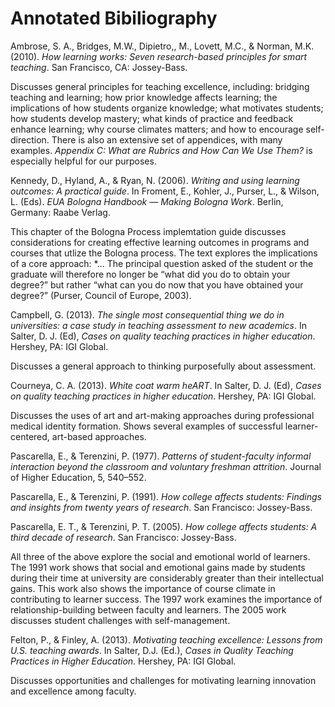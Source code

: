 
Annotated Bibiliography
=======================

Ambrose, S. A., Bridges, M.W., Dipietro,, M., Lovett, M.C., & Norman, M.K. (2010). *How learning works: Seven research-based principles for smart teaching*. San Francisco, CA: Jossey-Bass. 

Discusses general principles for teaching excellence, including: bridging teaching and learning; how prior knowledge affects learning; the implications of how students organize knowledge; what motivates students; how students develop mastery; what kinds of practice and feedback enhance learning; why course climates matters; and how to encourage self-direction. There is also an extensive set of appendices, with many examples. *Appendix C: What are Rubrics and How Can We Use Them?* is especially helpful for our purposes.

Kennedy, D., Hyland, A., & Ryan, N. (2006). *Writing and using learning outcomes: A practical guide*. In Froment, E., Kohler, J., Purser, L., & Wilson, L. (Eds). *EUA Bologna Handbook — Making Bologna Work*. Berlin, Germany: Raabe Verlag.

This chapter of the Bologna Process implemtation guide discusses considerations for creating effective learning outcomes in programs and courses that utlize the Bologna process. The text explores the implications of a core approach: *… The principal question asked of the student or the graduate will therefore
no longer be “what did you do to obtain your degree?” but rather “what can you do now that you have obtained your degree?” (Purser, Council of Europe, 2003).

Campbell, G. (2013). *The single most consequential thing we do in universities: a case study in teaching assessment to new academics*. In Salter, D. J. (Ed), *Cases on quality teaching practices in higher education*. Hershey, PA: IGI Global.

Discusses a general approach to thinking purposefully about assessment.

Courneya, C. A. (2013). *White coat warm heART*. In Salter, D. J. (Ed), *Cases on quality teaching practices in higher education*. Hershey, PA: IGI Global.
  
Discusses the uses of art and art-making approaches during professional medical identity formation. Shows several examples of successful learner-centered, art-based approaches.

Pascarella, E., & Terenzini, P. (1977). *Patterns of student-faculty informal interaction beyond the classroom and voluntary freshman attrition*. Journal of Higher Education, 5, 540–552. 

Pascarella, E., & Terenzini, P. (1991). *How college affects students: Findings
and insights from twenty years of research*. San Francisco: Jossey-Bass.

Pascarella, E. T., & Terenzini, P. T. (2005). *How college affects students: A
third decade of research*. San Francisco: Jossey-Bass.
 
All three of the above explore the social and emotional world of learners. The 1991 work shows that social and emotional gains made by students during their time at university are considerably greater than their intellectual gains. This work also shows the importance of course climate in contributing to learner success. The 1997 work examines the importance of relationship-building between faculty and learners. The 2005 work discusses student challenges with self-management.

Felton, P., & Finley, A. (2013). *Motivating teaching excellence: Lessons from U.S. teaching awards*. In Salter, D.J. (Ed.), *Cases in Quality Teaching Practices in Higher Education*. Hershey, PA: IGI Global.

Discusses opportunities and challenges for motivating learning innovation and excellence among faculty.


